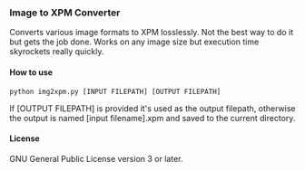 ### Image to XPM Converter
Converts various image formats to XPM losslessly. Not the best way to do it but gets the job done. Works on any image size but execution time skyrockets really quickly.

#### How to use
`python img2xpm.py [INPUT FILEPATH] [OUTPUT FILEPATH]`

If [OUTPUT FILEPATH] is provided it's used as the output filepath, otherwise the output is named [input filename].xpm and saved to the current directory.

#### License
GNU General Public License version 3 or later.